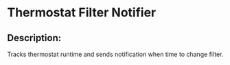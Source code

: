 # Thermostat Filter Notifier

## Description:
Tracks thermostat runtime and sends notification when time to change filter.
